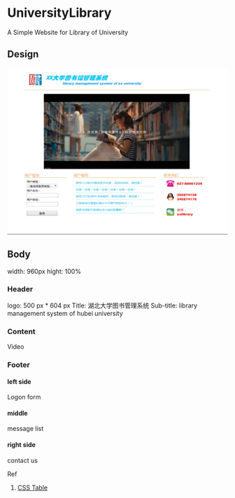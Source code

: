 # UniversityLibrary
A Simple Website for Library of University

## Design
![Websit](design.jpg)
## Body
width: 960px
hight: 100%

### Header
logo: 500 px * 604 px
Title: 湖北大学图书管理系统
Sub-title: library management system of hubei university


### Content
Video

### Footer
#### left side
Logon form

#### middle
message list

#### right side
contact us

Ref
1. [CSS Table](https://www.html.cn/archives/6308)

    